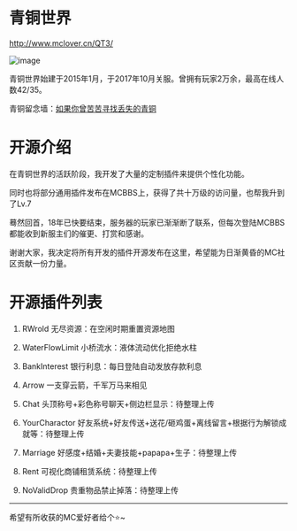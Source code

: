 # 青铜世界
http://www.mclover.cn/QT3/

![image](http://www.mclover.cn/blog/usr/uploads/2018/03/2112995638.gif)

青铜世界始建于2015年1月，于2017年10月关服。曾拥有玩家2万余，最高在线人数42/35。

青铜留念墙：[如果你曾苦苦寻找丢失的青铜](http://www.mclover.cn/blog/index.php/01.html)  

# 开源介绍
在青铜世界的活跃阶段，我开发了大量的定制插件来提供个性化功能。

同时也将部分通用插件发布在MCBBS上，获得了共十万级的访问量，也帮我升到了Lv.7

蓦然回首，18年已快要结束，服务器的玩家已渐渐断了联系，但每次登陆MCBBS都能收到新服主们的催更、打赏和感谢。

谢谢大家，我决定将所有开发的插件开源发布在这里，希望能为日渐黄昏的MC社区贡献一份力量。

# 开源插件列表
1. RWrold 无尽资源：在空闲时期重置资源地图
2. WaterFlowLimit 小桥流水：液体流动优化拒绝水柱
3. BankInterest 银行利息：每日登陆自动发放存款利息
4. Arrow 一支穿云箭，千军万马来相见

5. Chat 头顶称号+彩色称号聊天+侧边栏显示：待整理上传
6. YourCharactor 好友系统+好友传送+送花/砸鸡蛋+离线留言+根据行为解锁成就等：待整理上传
7. Marriage 好感度+结婚+夫妻技能+papapa+生子：待整理上传
8. Rent 可视化商铺租赁系统：待整理上传
9. NoValidDrop 贵重物品禁止掉落：待整理上传


------
希望有所收获的MC爱好者给个⭐~
